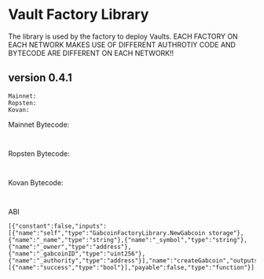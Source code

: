 # Vault Factory Library

The library is used by the factory to deploy Vaults.
EACH FACTORY ON EACH NETWORK MAKES USE OF DIFFERENT AUTHROTIY
CODE AND BYTECODE ARE DIFFERENT ON EACH NETWORK!!

## version 0.4.1

```
Mainnet:
Ropsten:  
Kovan:
```

Mainnet Bytecode:
```


```
Ropsten Bytecode:
```


```
Kovan Bytecode:
```


```
ABI
```
[{"constant":false,"inputs":[{"name":"self","type":"GabcoinFactoryLibrary.NewGabcoin storage"},{"name":"_name","type":"string"},{"name":"_symbol","type":"string"},{"name":"_owner","type":"address"},{"name":"_gabcoinID","type":"uint256"},{"name":"_authority","type":"address"}],"name":"createGabcoin","outputs":[{"name":"success","type":"bool"}],"payable":false,"type":"function"}]


```
